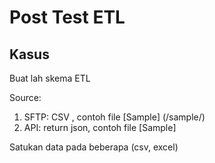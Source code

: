 # Post Test ETL


## Kasus
Buat lah skema ETL 

Source:
1. SFTP: CSV , contoh file [Sample] (/sample/)
2. API: return json, contoh file [Sample]


Satukan data pada beberapa (csv, excel)

